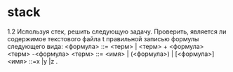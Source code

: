 # stack
1.2	Используя стек, решить следующую задачу. Проверить, является ли содержимое текстового файла t 
правильной записью формулы следующего вида:
<формула> ::= <терм> | <терм> + <формула> <терм> -<формула>
<терм> ::= <имя> | (<формула>) | [<формула>] 
<имя> ::=х |у |z .
